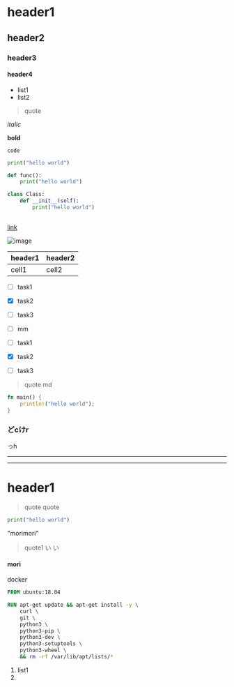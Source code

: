 # header1

## header2

### header3

#### header4

* list1
* list2

> quote

*italic*

**bold**

`code`

```python
print("hello world")

def func():
	print("hello world")

class Class:
	def __init__(self):
		print("hello world")
	
```

[link](https://google.com)

![image](https://www.google.com/images/branding/googlelogo/1x/googlelogo_color_272x92dp.png)

| header1 | header2 |
| ------- | ------- |
| cell1   | cell2   |

- [ ] task1
- [x] task2
- [ ] task3
- [ ] mm
- [ ] task1
- [x] task2
- [ ] task3


> quote
> md

```rust:main.rs
fn main() {
	println!("hello world");
}
```

### どcけr

っh

---

<div style="page-break-after: always;"></div>

---

# header1

> quote
> quote

```python
print("hello world")
```

"morimori"

> quote1
> い
> い


#### mori

docker

```dockerfile
FROM ubuntu:18.04

RUN apt-get update && apt-get install -y \
	curl \
	git \
	python3 \
	python3-pip \
	python3-dev \
	python3-setuptools \
	python3-wheel \
	&& rm -rf /var/lib/apt/lists/*
```

1. list1
2. 